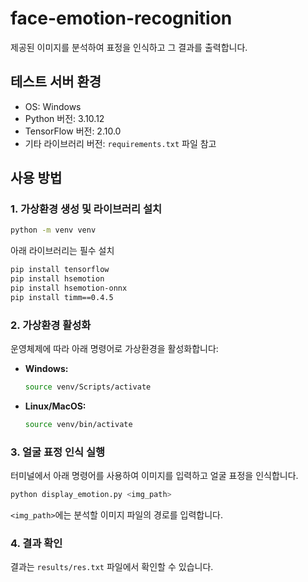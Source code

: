 # face-emotion-recognition
제공된 이미지를 분석하여 표정을 인식하고 그 결과를 출력합니다.

## 테스트 서버 환경

- OS: Windows
- Python 버전: 3.10.12
- TensorFlow 버전: 2.10.0
- 기타 라이브러리 버전: `requirements.txt` 파일 참고

## 사용 방법

### 1. 가상환경 생성 및 라이브러리 설치
```bash
python -m venv venv
```
아래 라이브러리는 필수 설치
```bash
pip install tensorflow
pip install hsemotion
pip install hsemotion-onnx
pip install timm==0.4.5
```

### 2. 가상환경 활성화

운영체제에 따라 아래 명령어로 가상환경을 활성화합니다:

- **Windows:**

  ```bash
  source venv/Scripts/activate
  ```

- **Linux/MacOS:**

  ```bash
  source venv/bin/activate
  ```

### 3. 얼굴 표정 인식 실행

터미널에서 아래 명령어를 사용하여 이미지를 입력하고 얼굴 표정을 인식합니다.

```bash
python display_emotion.py <img_path>
```

`<img_path>`에는 분석할 이미지 파일의 경로를 입력합니다.

### 4. 결과 확인

결과는 `results/res.txt` 파일에서 확인할 수 있습니다.

